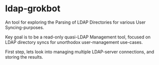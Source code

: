 # ldap-grokbot
 
An tool for exploring the Parsing of LDAP Directories for various User Syncing-purposes.

Key goal is to be a read-only quasi-LDAP Management tool, focused on LDAP directory syncs for unorthodox user-management use-cases.

First step, lets look into managing multiple LDAP-server connections, and storing the results.
